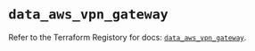 # `data_aws_vpn_gateway`

Refer to the Terraform Registory for docs: [`data_aws_vpn_gateway`](https://registry.terraform.io/providers/hashicorp/aws/5.14.0/docs/data-sources/vpn_gateway).
